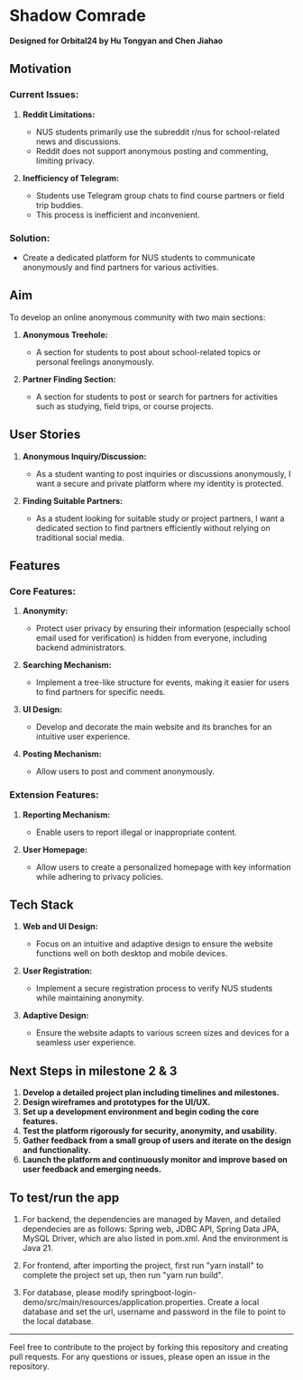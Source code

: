 # Shadow Comrade

**Designed for Orbital24 by Hu Tongyan and Chen Jiahao**

## Motivation

### Current Issues:
1. **Reddit Limitations:**
   - NUS students primarily use the subreddit r/nus for school-related news and discussions.
   - Reddit does not support anonymous posting and commenting, limiting privacy.

2. **Inefficiency of Telegram:**
   - Students use Telegram group chats to find course partners or field trip buddies.
   - This process is inefficient and inconvenient.

### Solution:
- Create a dedicated platform for NUS students to communicate anonymously and find partners for various activities.

## Aim

To develop an online anonymous community with two main sections:
1. **Anonymous Treehole:**
   - A section for students to post about school-related topics or personal feelings anonymously.

2. **Partner Finding Section:**
   - A section for students to post or search for partners for activities such as studying, field trips, or course projects.

## User Stories

1. **Anonymous Inquiry/Discussion:**
   - As a student wanting to post inquiries or discussions anonymously, I want a secure and private platform where my identity is protected.
   
2. **Finding Suitable Partners:**
   - As a student looking for suitable study or project partners, I want a dedicated section to find partners efficiently without relying on traditional social media.

## Features

### Core Features:
1. **Anonymity:**
   - Protect user privacy by ensuring their information (especially school email used for verification) is hidden from everyone, including backend administrators.

2. **Searching Mechanism:**
   - Implement a tree-like structure for events, making it easier for users to find partners for specific needs.

3. **UI Design:**
   - Develop and decorate the main website and its branches for an intuitive user experience.

4. **Posting Mechanism:**
   - Allow users to post and comment anonymously.

### Extension Features:
1. **Reporting Mechanism:**
   - Enable users to report illegal or inappropriate content.

2. **User Homepage:**
   - Allow users to create a personalized homepage with key information while adhering to privacy policies.

## Tech Stack

1. **Web and UI Design:**
   - Focus on an intuitive and adaptive design to ensure the website functions well on both desktop and mobile devices.

2. **User Registration:**
   - Implement a secure registration process to verify NUS students while maintaining anonymity.

3. **Adaptive Design:**
   - Ensure the website adapts to various screen sizes and devices for a seamless user experience.

## Next Steps in milestone 2 & 3

1. **Develop a detailed project plan including timelines and milestones.**
2. **Design wireframes and prototypes for the UI/UX.**
3. **Set up a development environment and begin coding the core features.**
4. **Test the platform rigorously for security, anonymity, and usability.**
5. **Gather feedback from a small group of users and iterate on the design and functionality.**
6. **Launch the platform and continuously monitor and improve based on user feedback and emerging needs.**


## To test/run the app

1. For backend, the dependencies are managed by Maven, and detailed dependecies are as follows: Spring web, JDBC API, Spring Data JPA, MySQL Driver,
   which are also listed in pom.xml. And the environment is Java 21.
   
2. For frontend, after importing the project, first run "yarn install" to complete the project set up, then run "yarn run build".

3. For database, please modify springboot-login-demo/src/main/resources/application.properties. Create a local database and set the url, username
   and password in the file to point to the local database.

   
---
Feel free to contribute to the project by forking this repository and creating pull requests. For any questions or issues, please open an issue in the repository.
